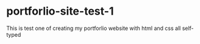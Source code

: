 # portforlio-site-test-1

This is test one of creating my portforlio website with html and css all self-typed
